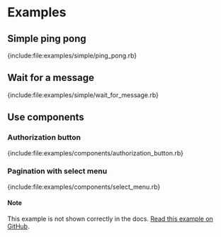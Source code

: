<!--
# @title Examples
-->

# Examples

## Simple ping pong

{include:file:examples/simple/ping_pong.rb}

## Wait for a message

{include:file:examples/simple/wait_for_message.rb}

## Use components

### Authorization button

{include:file:examples/components/authorization_button.rb}

### Pagination with select menu

{include:file:examples/components/select_menu.rb}

#### Note

This example is not shown correctly in the docs.
[Read this example on GitHub](https://github.com/discorb-lib/discorb/blob/main/examples/components/select_menu.rb).
